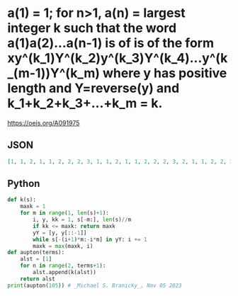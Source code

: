 # a\(1\) \= 1; for n\>1, a\(n\) \= largest integer k such that the word a\(1\)a\(2\)\.\.\.a\(n\-1\) is of is of the form xy^\(k\_1\)Y^\(k\_2\)y^\(k\_3\)Y^\(k\_4\)\.\.\.y^\(k\_\(m\-1\)\)Y^\(k\_m\) where y has positive length and Y\=reverse\(y\) and k\_1\+k\_2\+k\_3\+\.\.\.\+k\_m \= k\.
https://oeis.org/A091975
## JSON
```JSON
[1, 1, 2, 1, 1, 2, 2, 2, 3, 1, 1, 2, 1, 1, 2, 2, 2, 3, 2, 1, 1, 2, 2, 2, 3, 2, 2, 2, 3, 2, 2, 2, 3, 3, 2, 2, 2, 4, 1, 1, 2, 1, 1, 2, 2, 2, 3, 1, 1, 2, 1, 1, 2, 2, 2, 3, 2, 1, 1, 2, 2, 2, 3, 2, 2, 2, 3, 2, 2, 2, 3, 3, 2, 2, 2, 4, 2, 1, 1, 2, 2, 2, 3, 1, 1, 2, 1, 1, 2, 2, 2, 3, 1, 1, 2, 2, 2, 3, 2, 1, 1, 2, 2, 2, 3]
```
## Python
```Python
def k(s):
    maxk = 1
    for m in range(1, len(s)+1):
        i, y, kk = 1, s[-m:], len(s)//m
        if kk <= maxk: return maxk
        yY = [y, y[::-1]]
        while s[-(i+1)*m:-i*m] in yY: i += 1
        maxk = max(maxk, i)
def aupton(terms):
    alst = [1]
    for n in range(2, terms+1):
        alst.append(k(alst))
    return alst
print(aupton(105)) # _Michael S. Branicky_, Nov 05 2023
```
